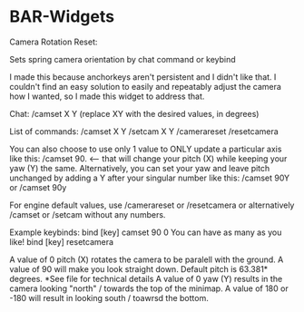 # BAR-Widgets

Camera Rotation Reset:

Sets spring camera orientation by chat command or keybind

I made this because anchorkeys aren't persistent and I didn't like that. 
I couldn't find an easy solution to easily and repeatably adjust the camera how I wanted, so I made this widget to address that.


Chat: /camset X Y  (replace XY with the desired values, in degrees)

List of commands: /camset X Y     /setcam X Y
                  /camerareset    /resetcamera  
   
You can also choose to use only 1 value to ONLY update a particular axis like this: /camset 90. <-- that will change your pitch (X) while keeping your yaw (Y) the same.
Alternatively, you can set your yaw and leave pitch unchanged by adding a Y after your singular number like this: /camset 90Y  or  /camset 90y

    
For engine default values, use /camerareset or /resetcamera or alternatively /camset or /setcam without any numbers.

Example keybinds:     bind [key] camset 90 0       You can have as many as you like!
                      bind [key] resetcamera

A value of 0 pitch (X) rotates the camera to be paralell with the ground. A value of 90 will make you look straight down. Default pitch is 63.381* degrees. *See file for technical details
A value of 0 yaw (Y) results in the camera looking "north" / towards the top of the minimap. A value of 180 or -180 will result in looking south / toawrsd the bottom.
